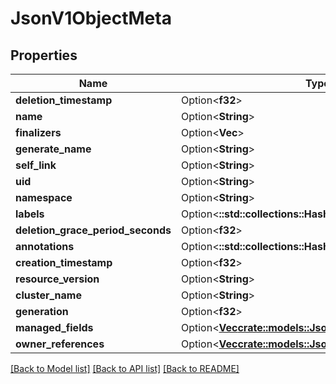 # JsonV1ObjectMeta

## Properties

Name | Type | Description | Notes
------------ | ------------- | ------------- | -------------
**deletion_timestamp** | Option<**f32**> |  | [optional]
**name** | Option<**String**> |  | [optional]
**finalizers** | Option<**Vec<String>**> |  | [optional]
**generate_name** | Option<**String**> |  | [optional]
**self_link** | Option<**String**> |  | [optional]
**uid** | Option<**String**> |  | [optional]
**namespace** | Option<**String**> |  | [optional]
**labels** | Option<**::std::collections::HashMap<String, String>**> |  | [optional]
**deletion_grace_period_seconds** | Option<**f32**> |  | [optional]
**annotations** | Option<**::std::collections::HashMap<String, String>**> |  | [optional]
**creation_timestamp** | Option<**f32**> |  | [optional]
**resource_version** | Option<**String**> |  | [optional]
**cluster_name** | Option<**String**> |  | [optional]
**generation** | Option<**f32**> |  | [optional]
**managed_fields** | Option<[**Vec<crate::models::JsonV1ManagedFieldsEntry>**](json_V1ManagedFieldsEntry.md)> |  | [optional]
**owner_references** | Option<[**Vec<crate::models::JsonV1OwnerReference>**](json_V1OwnerReference.md)> |  | [optional]

[[Back to Model list]](../README.md#documentation-for-models) [[Back to API list]](../README.md#documentation-for-api-endpoints) [[Back to README]](../README.md)


